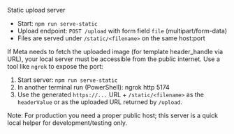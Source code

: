Static upload server

- Start: `npm run serve-static`
- Upload endpoint: `POST /upload` with form field `file` (multipart/form-data)
- Files are served under `/static/<filename>` on the same host:port

If Meta needs to fetch the uploaded image (for template header_handle via URL), your local server must be accessible from the public internet. Use a tool like `ngrok` to expose the port:

1) Start server: `npm run serve-static`
2) In another terminal run (PowerShell):
   ngrok http 5174
3) Use the generated `https://...` URL + `/static/<filename>` as the `headerValue` or as the uploaded URL returned by `/upload`.

Note: For production you need a proper public host; this server is a quick local helper for development/testing only.
